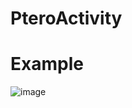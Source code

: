 # PteroActivity

# Example
![image](https://github.com/NightSky13000/PteroActivity/assets/101979092/21a56a04-342f-4504-aa52-cc160f67128f)
